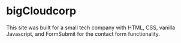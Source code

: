 # bigCloudcorp

This site was built for a small tech company with HTML, CSS, vanilla Javascript, and FormSubmit for the contact form functionality.
